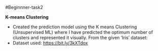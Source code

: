 #Beginnner-task2

**K-means Clustering**
- Created the prediction model using the K means Clustering (Unsupervised ML) where I have predicted the optimum number of clusters and represented it visually.
  From the given ‘Iris’ dataset:
- Dataset used: https://bit.ly/3kXTdox
